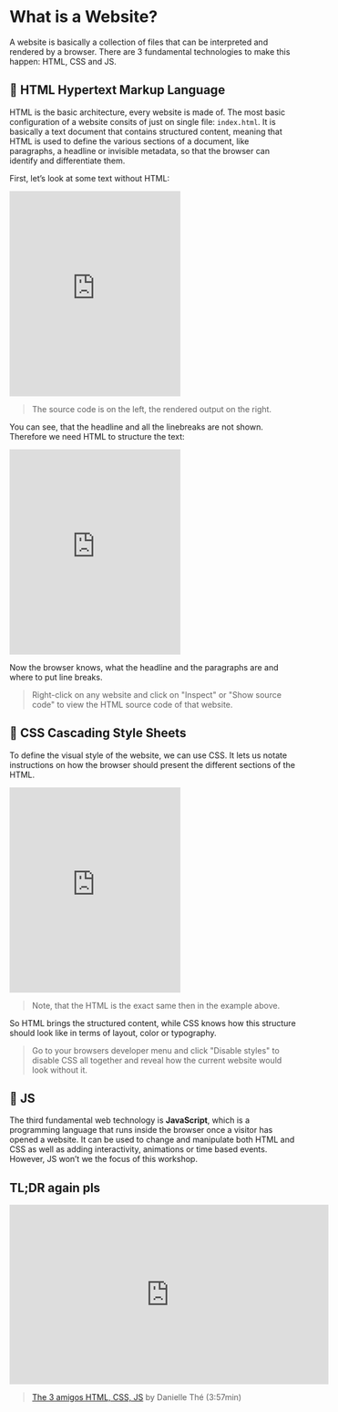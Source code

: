 # What is a Website?

A website is basically a collection of files that can be interpreted and rendered by a browser. There are 3 fundamental technologies to make this happen: HTML, CSS and JS.

## 📑 HTML Hypertext Markup Language
HTML is the basic architecture, every website is made of. The most basic configuration of a website consits of just on single file: `index.html`. It is basically a text document that contains structured content, meaning that HTML is used to define the various sections of a document, like paragraphs, a headline or invisible metadata, so that the browser can identify and differentiate them.

First, let’s look at some text without HTML:

<iframe height="360" scrolling="no" title="Untitled" src="https://codepen.io/moritzebeling/embed/mdMLrvK?default-tab=html%2Cresult" frameborder="no" loading="lazy" allowtransparency="true" allowfullscreen="true"></iframe>

> The source code is on the left, the rendered output on the right.

You can see, that the headline and all the linebreaks are not shown. Therefore we need HTML to structure the text:

<iframe height="360" scrolling="no" title="Untitled" src="https://codepen.io/moritzebeling/embed/yLojary?default-tab=html%2Cresult" frameborder="no" loading="lazy" allowtransparency="true" allowfullscreen="true"></iframe>

Now the browser knows, what the headline and the paragraphs are and where to put line breaks.

> Right-click on any website and click on "Inspect" or "Show source code" to view the HTML source code of that website.

## 🎨 CSS Cascading Style Sheets
To define the visual style of the website, we can use CSS. It lets us notate instructions on how the browser should present the different sections of the HTML.

<iframe height="360" scrolling="no" title="Untitled" src="https://codepen.io/moritzebeling/embed/xxLjEod?default-tab=html%2Cresult" frameborder="no" loading="lazy" allowtransparency="true" allowfullscreen="true"></iframe>

> Note, that the HTML is the exact same then in the example above.

So HTML brings the structured content, while CSS knows how this structure should look like in terms of layout, color or typography.

> Go to your browsers developer menu and click "Disable styles" to disable CSS all together and reveal how the current website would look without it.

## 💫 JS
The third fundamental web technology is **JavaScript**, which is a programming language that runs inside the browser once a visitor has opened a website. It can be used to change and manipulate both HTML and CSS as well as adding interactivity, animations or time based events. However, JS won’t we the focus of this workshop.

## TL;DR again pls

<div class="iframe video-wrapper">
    <iframe width="560" height="315" src="https://www.youtube.com/embed/gT0Lh1eYk78" title="YouTube video player" frameborder="0" allow="accelerometer; autoplay; clipboard-write; encrypted-media; gyroscope; picture-in-picture" allowfullscreen></iframe>
</div>

> [The 3 amigos HTML, CSS, JS](https://www.youtube.com/watch?v=gT0Lh1eYk78) by Danielle Thé (3:57min)

